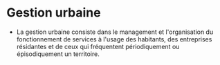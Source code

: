 # Gestion urbaine

- La gestion urbaine consiste dans le management et l'organisation du fonctionnement de services à l'usage des habitants, des entreprises résidantes et de ceux qui fréquentent périodiquement ou épisodiquement un territoire.
